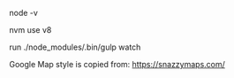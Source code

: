 node -v

nvm use v8 

run ./node_modules/.bin/gulp watch



Google Map style is copied from:  https://snazzymaps.com/